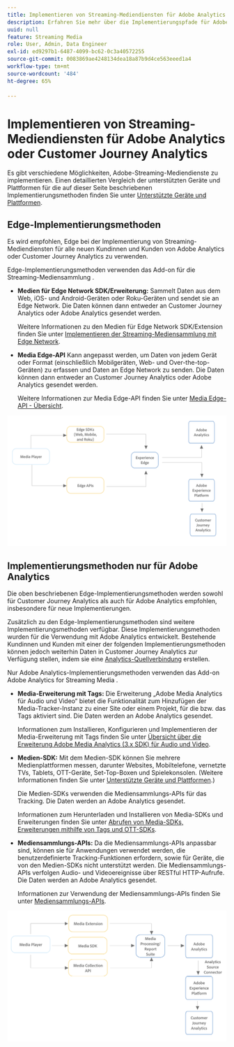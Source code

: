 ```yaml
---
title: Implementieren von Streaming-Mediendiensten für Adobe Analytics oder Customer Journey Analytics
description: Erfahren Sie mehr über die Implementierungspfade für Adobe Streaming Media Services.
uuid: null
feature: Streaming Media
role: User, Admin, Data Engineer
exl-id: ed9297b1-6487-4099-bc62-0c3a40572255
source-git-commit: 0083869ae4248134dea18a87b9d4ce563eeed1a4
workflow-type: tm+mt
source-wordcount: '484'
ht-degree: 65%

---
```


# Implementieren von Streaming-Mediendiensten für Adobe Analytics oder Customer Journey Analytics

Es gibt verschiedene Möglichkeiten, Adobe-Streaming-Mediendienste zu implementieren. Einen detaillierten Vergleich der unterstützten Geräte und Plattformen für die auf dieser Seite beschriebenen Implementierungsmethoden finden Sie unter [Unterstützte Geräte und Plattformen](/help/getting-started/supported-devices.md).

## Edge-Implementierungsmethoden

Es wird empfohlen, Edge bei der Implementierung von Streaming-Mediendiensten für alle neuen Kundinnen und Kunden von Adobe Analytics oder Customer Journey Analytics zu verwenden.

Edge-Implementierungsmethoden verwenden das Add-on für die Streaming-Mediensammlung .

* **Medien für Edge Network SDK/Erweiterung:** Sammelt Daten aus dem Web, iOS- und Android-Geräten oder Roku-Geräten und sendet sie an Edge Network. Die Daten können dann entweder an Customer Journey Analytics oder Adobe Analytics gesendet werden.

  Weitere Informationen zu den Medien für Edge Network SDK/Extension finden Sie unter [Implementieren der Streaming-Mediensammlung mit Edge Network](/help/implementation/edge/implementation-edge.md).

* **Media Edge-API** Kann angepasst werden, um Daten von jedem Gerät oder Format (einschließlich Mobilgeräten, Web- und Over-the-top-Geräten) zu erfassen und Daten an Edge Network zu senden. Die Daten können dann entweder an Customer Journey Analytics oder Adobe Analytics gesendet werden.

  Weitere Informationen zur Media Edge-API finden Sie unter [Media Edge-API - Übersicht](https://developer.adobe.com/cja-apis/docs/endpoints/media-edge/).

![CJA-Workflow](assets/streaming-media-edge.png)

## Implementierungsmethoden nur für Adobe Analytics

Die oben beschriebenen Edge-Implementierungsmethoden werden sowohl für Customer Journey Analytics als auch für Adobe Analytics empfohlen, insbesondere für neue Implementierungen.

Zusätzlich zu den Edge-Implementierungsmethoden sind weitere Implementierungsmethoden verfügbar. Diese Implementierungsmethoden wurden für die Verwendung mit Adobe Analytics entwickelt. Bestehende Kundinnen und Kunden mit einer der folgenden Implementierungsmethoden können jedoch weiterhin Daten in Customer Journey Analytics zur Verfügung stellen, indem sie eine [Analytics-Quellverbindung](https://experienceleague.adobe.com/docs/experience-platform/sources/ui-tutorials/create/adobe-applications/analytics.html?lang=de) erstellen.

Nur Adobe Analytics-Implementierungsmethoden verwenden das Add-on Adobe Analytics for Streaming Media .

* **Media-Erweiterung mit Tags:** Die Erweiterung „Adobe Media Analytics für Audio und Video“ bietet die Funktionalität zum Hinzufügen der Media-Tracker-Instanz zu einer Site oder einem Projekt, für die bzw. das Tags aktiviert sind. Die Daten werden an Adobe Analytics gesendet.

  Informationen zum Installieren, Konfigurieren und Implementieren der Media-Erweiterung mit Tags finden Sie unter [Übersicht über die Erweiterung Adobe Media Analytics (3.x SDK) für Audio und Video](https://experienceleague.adobe.com/docs/experience-platform/tags/extensions/client/media-analytics-3x/overview.html?lang=de).

* **Medien-SDK:** Mit dem Medien-SDK können Sie mehrere Medienplattformen messen, darunter Websites, Mobiltelefone, vernetzte TVs, Tablets, OTT-Geräte, Set-Top-Boxen und Spielekonsolen. (Weitere Informationen finden Sie unter [Unterstützte Geräte und Plattformen](/help/getting-started/supported-devices.md).)

  Die Medien-SDKs verwenden die Mediensammlungs-APIs für das Tracking. Die Daten werden an Adobe Analytics gesendet.

  Informationen zum Herunterladen und Installieren von Media-SDKs und Erweiterungen finden Sie unter [Abrufen von Media-SDKs, Erweiterungen mithilfe von Tags und OTT-SDKs](/help/getting-started/download-sdks.md).

* **Mediensammlungs-APIs:** Da die Mediensammlungs-APIs anpassbar sind, können sie für Anwendungen verwendet werden, die benutzerdefinierte Tracking-Funktionen erfordern, sowie für Geräte, die von den Medien-SDKs nicht unterstützt werden. Die Mediensammlungs-APIs verfolgen Audio- und Videoereignisse über RESTful HTTP-Aufrufe. Die Daten werden an Adobe Analytics gesendet.

  Informationen zur Verwendung der Mediensammlungs-APIs finden Sie unter [Mediensammlungs-APIs](media-collection-api/mc-api-overview.md).


![Analytics-Workflow](assets/analytics-implementation.png)

<!--
(Not sure if we need the following paragraph and graphic. Paragraph is somewhat redundant with the intro paragraph of this article)
Choose the implementation method depending on the supported platforms. Some players are not supported by the Media SDKs or the Adobe Experience Platform Media Extensions. The Media Collection APIs provide a way to support those players. For information on supported devices, see [Supported devices and platforms](/help/getting-started/supported-devices.md).

![Media Flow](media-sdk/assets/choose-media-flow2.png)
-->
